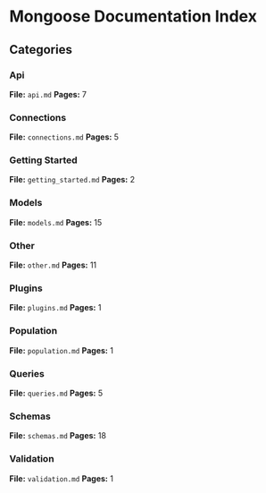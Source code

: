 # Mongoose Documentation Index

## Categories

### Api
**File:** `api.md`
**Pages:** 7

### Connections
**File:** `connections.md`
**Pages:** 5

### Getting Started
**File:** `getting_started.md`
**Pages:** 2

### Models
**File:** `models.md`
**Pages:** 15

### Other
**File:** `other.md`
**Pages:** 11

### Plugins
**File:** `plugins.md`
**Pages:** 1

### Population
**File:** `population.md`
**Pages:** 1

### Queries
**File:** `queries.md`
**Pages:** 5

### Schemas
**File:** `schemas.md`
**Pages:** 18

### Validation
**File:** `validation.md`
**Pages:** 1

